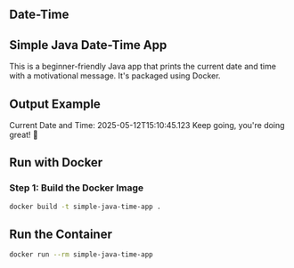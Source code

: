 ## Date-Time
## Simple Java Date-Time App

This is a beginner-friendly Java app that prints the current date and time with a motivational message. It's packaged using Docker.

## Output Example
Current Date and Time: 2025-05-12T15:10:45.123
Keep going, you're doing great! 🚀

## Run with Docker

### Step 1: Build the Docker Image

```bash
docker build -t simple-java-time-app .
```
## Run the Container

```bash
docker run --rm simple-java-time-app
```
